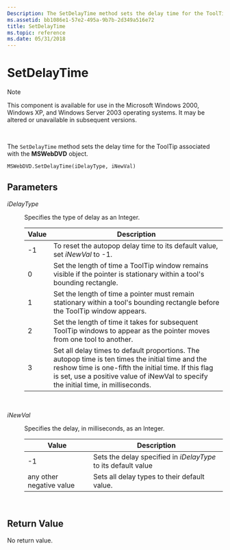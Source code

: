 ```yaml
---
Description: The SetDelayTime method sets the delay time for the ToolTip associated with the MSWebDVD object.
ms.assetid: bb1086e1-57e2-495a-9b7b-2d349a516e72
title: SetDelayTime
ms.topic: reference
ms.date: 05/31/2018
---
```


# SetDelayTime

> [!Note]  
> This component is available for use in the Microsoft Windows 2000, Windows XP, and Windows Server 2003 operating systems. It may be altered or unavailable in subsequent versions.

 

The `SetDelayTime` method sets the delay time for the ToolTip associated with the **MSWebDVD** object.

``` syntax
MSWebDVD.SetDelayTime(iDelayType, iNewVal)
```

## Parameters

<dl> <dt>

<span id="iDelayType"></span><span id="idelaytype"></span><span id="IDELAYTYPE"></span>*iDelayType*
</dt> <dd>

Specifies the type of delay as an Integer.



| Value | Description                                                                                                                                                                                                                                      |
|-------|--------------------------------------------------------------------------------------------------------------------------------------------------------------------------------------------------------------------------------------------------|
| -1    | To reset the autopop delay time to its default value, set *iNewVal* to -1.                                                                                                                                                                       |
| 0     | Set the length of time a ToolTip window remains visible if the pointer is stationary within a tool's bounding rectangle.                                                                                                                         |
| 1     | Set the length of time a pointer must remain stationary within a tool's bounding rectangle before the ToolTip window appears.                                                                                                                    |
| 2     | Set the length of time it takes for subsequent ToolTip windows to appear as the pointer moves from one tool to another.                                                                                                                          |
| 3     | Set all delay times to default proportions. The autopop time is ten times the initial time and the reshow time is one-fifth the initial time. If this flag is set, use a positive value of iNewVal to specify the initial time, in milliseconds. |



 

</dd> <dt>

<span id="iNewVal"></span><span id="inewval"></span><span id="INEWVAL"></span>*iNewVal*
</dt> <dd>

Specifies the delay, in milliseconds, as an Integer.



| Value                    | Description                                                   |
|--------------------------|---------------------------------------------------------------|
| -1                       | Sets the delay specified in *iDelayType* to its default value |
| any other negative value | Sets all delay types to their default value.                  |



 

</dd> </dl>

## Return Value

No return value.

 

 



